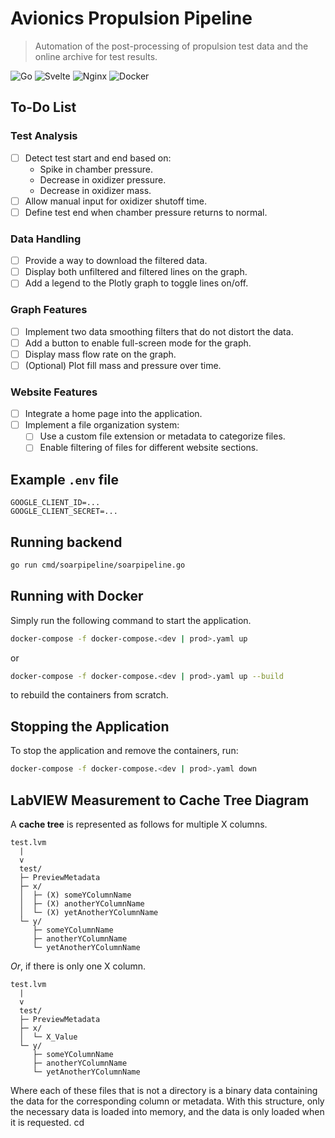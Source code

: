 # Avionics Propulsion Pipeline

> Automation of the post-processing of propulsion test data and the online archive for test results.

![Go](https://img.shields.io/badge/go-%2300ADD8.svg?style=for-the-badge&logo=go&logoColor=white)
![Svelte](https://img.shields.io/badge/svelte-%23f1413d.svg?style=for-the-badge&logo=svelte&logoColor=white)
![Nginx](https://img.shields.io/badge/nginx-%23009639.svg?style=for-the-badge&logo=nginx&logoColor=white)
![Docker](https://img.shields.io/badge/docker-%230db7ed.svg?style=for-the-badge&logo=docker&logoColor=white)

## To-Do List

### Test Analysis

- [ ] Detect test start and end based on:
  - Spike in chamber pressure.
  - Decrease in oxidizer pressure.
  - Decrease in oxidizer mass.
- [ ] Allow manual input for oxidizer shutoff time.
- [ ] Define test end when chamber pressure returns to normal.

### Data Handling

- [ ] Provide a way to download the filtered data.
- [ ] Display both unfiltered and filtered lines on the graph.
- [ ] Add a legend to the Plotly graph to toggle lines on/off.

### Graph Features

- [ ] Implement two data smoothing filters that do not distort the data.
- [ ] Add a button to enable full-screen mode for the graph.
- [ ] Display mass flow rate on the graph.
- [ ] (Optional) Plot fill mass and pressure over time.

### Website Features

- [ ] Integrate a home page into the application.
- [ ] Implement a file organization system:
  - [ ] Use a custom file extension or metadata to categorize files.
  - [ ] Enable filtering of files for different website sections.

## Example `.env` file

```env
GOOGLE_CLIENT_ID=...
GOOGLE_CLIENT_SECRET=...
```

## Running backend

```bash
go run cmd/soarpipeline/soarpipeline.go
```

## Running with Docker

Simply run the following command to start the application.

```bash
docker-compose -f docker-compose.<dev | prod>.yaml up
```

or

```bash
docker-compose -f docker-compose.<dev | prod>.yaml up --build
```

to rebuild the containers from scratch.

## Stopping the Application

To stop the application and remove the containers, run:

```bash
docker-compose -f docker-compose.<dev | prod>.yaml down
```

## LabVIEW Measurement to Cache Tree Diagram

A **cache tree** is represented as follows for multiple X columns.

```plaintext
test.lvm
  |
  v
  test/
  ├─ PreviewMetadata
  ├─ x/
  │  ├─ (X) someYColumnName
  │  ├─ (X) anotherYColumnName
  │  └─ (X) yetAnotherYColumnName
  └─ y/
     ├─ someYColumnName
     ├─ anotherYColumnName
     └─ yetAnotherYColumnName
```

_Or_, if there is only one X column.

```plaintext
test.lvm
  |
  v
  test/
  ├─ PreviewMetadata
  ├─ x/
  │  └─ X_Value
  └─ y/
     ├─ someYColumnName
     ├─ anotherYColumnName
     └─ yetAnotherYColumnName
```

Where each of these files that is not a directory is a binary data containing the data for the corresponding column or metadata. With this structure, only the necessary data is loaded into memory, and the data is only loaded when it is requested.
cd
